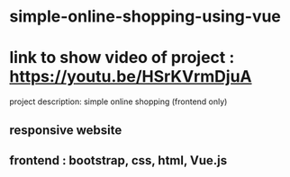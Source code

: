 # simple-online-shopping-using-vue

# link to show video of project : https://youtu.be/HSrKVrmDjuA

 project description: simple online shopping (frontend only)

## responsive website
## frontend : bootstrap, css, html, Vue.js 
